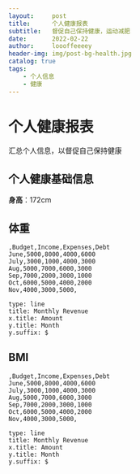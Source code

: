 ```yaml
---
layout:     post
title:      个人健康报表
subtitle:   督促自己保持健康，运动减肥
date:       2022-02-22
author:     loooffeeeey
header-img: img/post-bg-health.jpg
catalog: true
tags:
    - 个人信息
    - 健康
---
```



# 个人健康报表

汇总个人信息，以督促自己保持健康

## 个人健康基础信息

**身高**：172cm

## 体重

```chart
,Budget,Income,Expenses,Debt
June,5000,8000,4000,6000
July,3000,1000,4000,3000
Aug,5000,7000,6000,3000
Sep,7000,2000,3000,1000
Oct,6000,5000,4000,2000
Nov,4000,3000,5000,

type: line
title: Monthly Revenue
x.title: Amount
y.title: Month
y.suffix: $
```

## BMI

```chart
,Budget,Income,Expenses,Debt
June,5000,8000,4000,6000
July,3000,1000,4000,3000
Aug,5000,7000,6000,3000
Sep,7000,2000,3000,1000
Oct,6000,5000,4000,2000
Nov,4000,3000,5000,

type: line
title: Monthly Revenue
x.title: Amount
y.title: Month
y.suffix: $
```